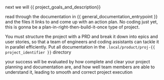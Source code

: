next we will {{ project_goals_and_description}}

read through the documentation in {{ general_documentation_entrypoint }} and the files it links to and come up with an action plan. No coding just yet, this is gonna be a plan-in-right-then-build-it-once type of project.

You must structure the project with a PRD and break it down into epics and user stories, so that a team of engineers and coding assistants can tackle it in parallel efficiently. Put all documentation in the `.local/product/proj-{{ project_identifier }}` directory

your success will be evaluated by how complete and clear your project planning and documentation are, and how well team members are able to understand it, leading to smooth and correct project execution
